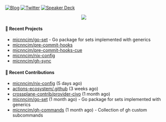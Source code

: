 [![Blog](https://img.shields.io/badge/Blog-0?style=flat-square&logo=gatsby&color=181717&logoColor=white)](https://micnncim.com)
[![Twitter](https://img.shields.io/badge/Twitter-0?style=flat-square&logo=twitter&color=1DA1F2&logoColor=white)](https://twitter.com/micnncim)
[![Speaker Deck](https://img.shields.io/badge/Speaker_Deck-0?style=flat-square&logo=speaker-deck&color=009287&logoColor=white)](https://speakerdeck.com/micnncim)

<p align="center">
<img src="https://github-readme-stats.vercel.app/api?username=micnncim&show_icons=true&count_private=true" />
</p>

#### 🍎 Recent Projects

- [micnncim/go-set](https://github.com/micnncim/go-set) - Go package for sets implemented with generics
- [micnncim/pre-commit-hooks](https://github.com/micnncim/pre-commit-hooks)
- [micnncim/pre-commit-hooks-cue](https://github.com/micnncim/pre-commit-hooks-cue)
- [micnncim/nix-config](https://github.com/micnncim/nix-config)
- [micnncim/gh-sync](https://github.com/micnncim/gh-sync)

#### 🌱 Recent Contributions

- [micnncim/nix-config](https://github.com/micnncim/nix-config) (5 days ago)
- [actions-ecosystem/.github](https://github.com/actions-ecosystem/.github) (3 weeks ago)
- [crossplane-contrib/provider-civo](https://github.com/crossplane-contrib/provider-civo) (1 month ago)
- [micnncim/go-set](https://github.com/micnncim/go-set) (1 month ago) - Go package for sets implemented with generics
- [micnncim/gh-commands](https://github.com/micnncim/gh-commands) (1 month ago) - Collection of gh custom subcommands
